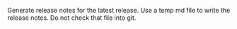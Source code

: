 Generate release notes for the latest release.
Use a temp md file to write the release notes.
Do not check that file into git.
